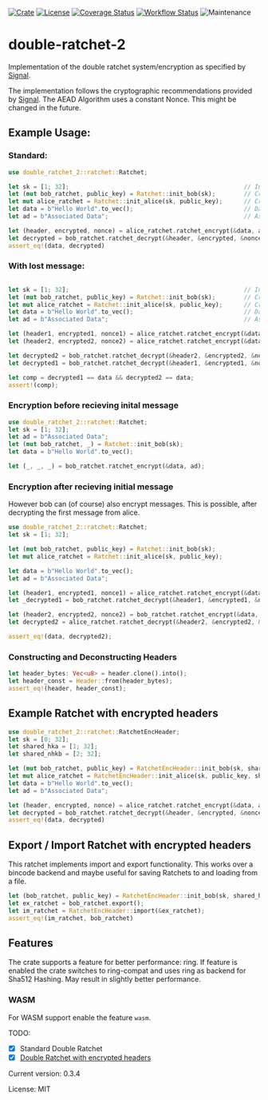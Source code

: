 [![Crate](https://img.shields.io/crates/v/double-ratchet-2)](https://crates.io/crates/double-ratchet-2)
[![License](https://img.shields.io/github/license/Dione-Software/double-ratchet-2)](https://github.com/Dione-Software/double-ratchet-2/blob/main/LICENSE)
[![Coverage Status](https://coveralls.io/repos/github/Dione-Software/double-ratchet-2/badge.svg?branch=main)](https://coveralls.io/github/Dione-Software/double-ratchet-2?branch=main)
[![Workflow Status](https://github.com/Dione-Software/double-ratchet-2/actions/workflows/rust.yml/badge.svg)](https://github.com/Dione-Software/double-ratchet-2/actions/workflows/rust.yml)
![Maintenance](https://img.shields.io/badge/maintenance-activly--developed-brightgreen.svg)

# double-ratchet-2

Implementation of the double ratchet system/encryption as specified by [Signal][1].

The implementation follows the cryptographic recommendations provided by [Signal][2].
The AEAD Algorithm uses a constant Nonce. This might be changed in the future.

## Example Usage:

### Standard:
```rust
use double_ratchet_2::ratchet::Ratchet;

let sk = [1; 32];                                                 // Initial Key created by a symmetric key agreement protocol
let (mut bob_ratchet, public_key) = Ratchet::init_bob(sk);        // Creating Bobs Ratchet (returns Bobs PublicKey)
let mut alice_ratchet = Ratchet::init_alice(sk, public_key);      // Creating Alice Ratchet with Bobs PublicKey
let data = b"Hello World".to_vec();                               // Data to be encrypted
let ad = b"Associated Data";                                      // Associated Data

let (header, encrypted, nonce) = alice_ratchet.ratchet_encrypt(&data, ad);   // Encrypting message with Alice Ratchet (Alice always needs to send the first message)
let decrypted = bob_ratchet.ratchet_decrypt(&header, &encrypted, &nonce, ad); // Decrypt message with Bobs Ratchet
assert_eq!(data, decrypted)
```

### With lost message:
```rust

let sk = [1; 32];                                                 // Initial Key created by a symmetric key agreement protocol
let (mut bob_ratchet, public_key) = Ratchet::init_bob(sk);        // Creating Bobs Ratchet (returns Bobs PublicKey)
let mut alice_ratchet = Ratchet::init_alice(sk, public_key);      // Creating Alice Ratchet with Bobs PublicKey
let data = b"Hello World".to_vec();                               // Data to be encrypted
let ad = b"Associated Data";                                      // Associated Data

let (header1, encrypted1, nonce1) = alice_ratchet.ratchet_encrypt(&data, ad); // Lost message
let (header2, encrypted2, nonce2) = alice_ratchet.ratchet_encrypt(&data, ad); // Successful message

let decrypted2 = bob_ratchet.ratchet_decrypt(&header2, &encrypted2, &nonce2, ad); // Decrypting second message first
let decrypted1 = bob_ratchet.ratchet_decrypt(&header1, &encrypted1, &nonce1, ad); // Decrypting latter message

let comp = decrypted1 == data && decrypted2 == data;
assert!(comp);
```

### Encryption before recieving inital message

```rust
use double_ratchet_2::ratchet::Ratchet;
let sk = [1; 32];
let ad = b"Associated Data";
let (mut bob_ratchet, _) = Ratchet::init_bob(sk);
let data = b"Hello World".to_vec();

let (_, _, _) = bob_ratchet.ratchet_encrypt(&data, ad);
```

### Encryption after recieving initial message
However bob can (of course) also encrypt messages. This is possible, after decrypting the first message from alice.

```rust
use double_ratchet_2::ratchet::Ratchet;
let sk = [1; 32];

let (mut bob_ratchet, public_key) = Ratchet::init_bob(sk);
let mut alice_ratchet = Ratchet::init_alice(sk, public_key);

let data = b"Hello World".to_vec();
let ad = b"Associated Data";

let (header1, encrypted1, nonce1) = alice_ratchet.ratchet_encrypt(&data, ad);
let _decrypted1 = bob_ratchet.ratchet_decrypt(&header1, &encrypted1, &nonce1, ad);

let (header2, encrypted2, nonce2) = bob_ratchet.ratchet_encrypt(&data, ad);
let decrypted2 = alice_ratchet.ratchet_decrypt(&header2, &encrypted2, &nonce2, ad);

assert_eq!(data, decrypted2);
```
### Constructing and Deconstructing Headers

```rust
let header_bytes: Vec<u8> = header.clone().into();
let header_const = Header::from(header_bytes);
assert_eq!(header, header_const);
```

## Example Ratchet with encrypted headers

```rust
use double_ratchet_2::ratchet::RatchetEncHeader;
let sk = [0; 32];
let shared_hka = [1; 32];
let shared_nhkb = [2; 32];

let (mut bob_ratchet, public_key) = RatchetEncHeader::init_bob(sk, shared_hka, shared_nhkb);
let mut alice_ratchet = RatchetEncHeader::init_alice(sk, public_key, shared_hka, shared_nhkb);
let data = b"Hello World".to_vec();
let ad = b"Associated Data";

let (header, encrypted, nonce) = alice_ratchet.ratchet_encrypt(&data, ad);
let decrypted = bob_ratchet.ratchet_decrypt(&header, &encrypted, &nonce, ad);
assert_eq!(data, decrypted)
```

## Export / Import Ratchet with encrypted headers
This ratchet implements import and export functionality. This works over a bincode backend and
maybe useful for saving Ratchets to and loading from a file.
```rust
let (bob_ratchet, public_key) = RatchetEncHeader::init_bob(sk, shared_hka, shared_nhkb);
let ex_ratchet = bob_ratchet.export();
let im_ratchet = RatchetEncHeader::import(&ex_ratchet);
assert_eq!(im_ratchet, bob_ratchet)
```

## Features

The crate supports a feature for better performance: ring. If feature is enabled the crate switches
to ring-compat and uses ring as backend for Sha512 Hashing. May result in slightly better performance.

### WASM

For WASM support enable the feature `wasm`.

TODO:
- [x] Standard Double Ratchet
- [x] [Double Ratchet with encrypted headers][3]

[1]: https://signal.org/docs/specifications/doubleratchet/
[2]: https://signal.org/docs/specifications/doubleratchet/#recommended-cryptographic-algorithms
[3]: https://signal.org/docs/specifications/doubleratchet/#double-ratchet-with-header-encryption

Current version: 0.3.4

License: MIT
